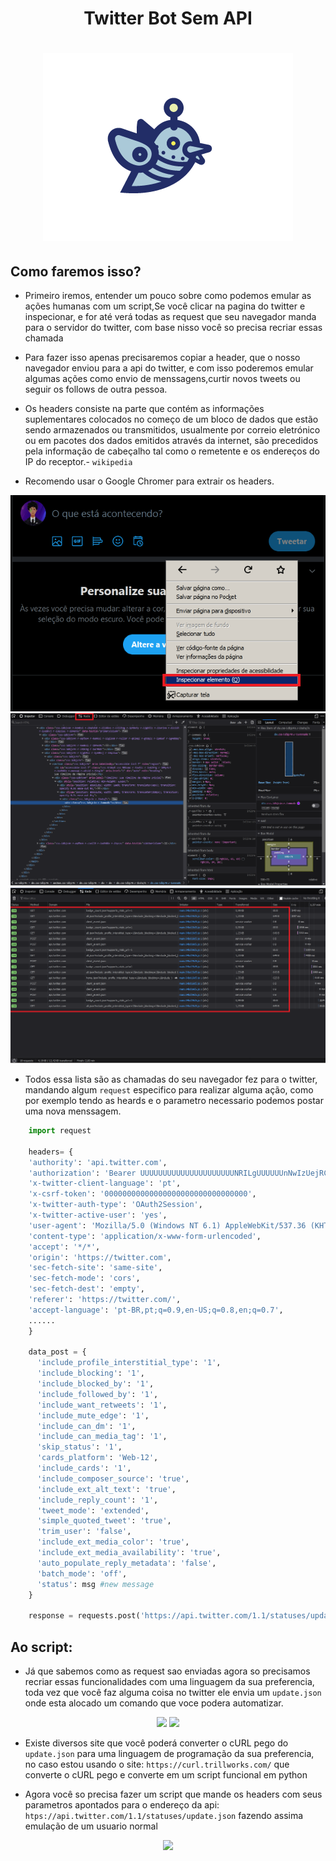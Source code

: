 <h1 align="center">
  Twitter Bot Sem API
</h1>


<h1 align="center">
  <img src="image/bot.png"/>
</h1>

## Como faremos isso?

- Primeiro iremos, entender um pouco sobre como podemos emular as ações humanas com um script,Se você clicar na pagina do twitter e inspecionar, e for até verá todas as request que seu navegador manda para o servidor do twitter, com base nisso você so precisa recriar essas chamada

- Para fazer isso apenas precisaremos copiar a header, que o nosso navegador enviou para a api do twitter, e com isso poderemos emular algumas ações como envio de menssagens,curtir novos tweets ou seguir os follows de outra pessoa.

- Os headers consiste na parte que contém as informações suplementares colocados no começo de um bloco de dados que estão sendo armazenados ou transmitidos, usualmente por correio eletrónico ou em pacotes dos dados emitidos através da internet, são precedidos pela informação de cabeçalho tal como o remetente e os endereços do IP do receptor.- `wikipedia`

- Recomendo usar o Google Chromer para extrair os headers.

<center>
	<img src="image/img1.png"/>
	<img src="image/img2.png"/>
	<img src="image/img3.png"/>
</center>

- Todos essa lista são as chamadas do seu navegador fez para o twitter, mandando algum `request` especifico para realizar alguma ação, como por exemplo tendo as heards e o parametro necessario podemos postar uma nova menssagem.

```python
	import request

	headers= {
    'authority': 'api.twitter.com',
    'authorization': 'Bearer UUUUUUUUUUUUUUUUUUUUUNRILgUUUUUUnNwIzUejRCOuH5E6I8xnZz4puTs%3D1Zv7ttfk8LF81IUq16cHjhLTvJu4FU33UGWWjCpTnU',
    'x-twitter-client-language': 'pt',
    'x-csrf-token': '00000000000000000000000000000000',
    'x-twitter-auth-type': 'OAuth2Session',
    'x-twitter-active-user': 'yes',
    'user-agent': 'Mozilla/5.0 (Windows NT 6.1) AppleWebKit/537.36 (KHTML, like Gecko) Chrome/87.0.4272.0 Safari/537.36',
    'content-type': 'application/x-www-form-urlencoded',
    'accept': '*/*',
    'origin': 'https://twitter.com',
    'sec-fetch-site': 'same-site',
    'sec-fetch-mode': 'cors',
    'sec-fetch-dest': 'empty',
    'referer': 'https://twitter.com/',
    'accept-language': 'pt-BR,pt;q=0.9,en-US;q=0.8,en;q=0.7',
    ......
    }

    data_post = {
      'include_profile_interstitial_type': '1',
      'include_blocking': '1',
      'include_blocked_by': '1',
      'include_followed_by': '1',
      'include_want_retweets': '1',
      'include_mute_edge': '1',
      'include_can_dm': '1',
      'include_can_media_tag': '1',
      'skip_status': '1',
      'cards_platform': 'Web-12',
      'include_cards': '1',
      'include_composer_source': 'true',
      'include_ext_alt_text': 'true',
      'include_reply_count': '1',
      'tweet_mode': 'extended',
      'simple_quoted_tweet': 'true',
      'trim_user': 'false',
      'include_ext_media_color': 'true',
      'include_ext_media_availability': 'true',
      'auto_populate_reply_metadata': 'false',
      'batch_mode': 'off',
      'status': msg #new message
    }

    response = requests.post('https://api.twitter.com/1.1/statuses/update.json', headers=headers, data=data_post)

````
## Ao script:

- Já que sabemos como as request sao enviadas agora so precisamos recriar essas funcionalidades com uma linguagem da sua preferencia, toda vez que você faz alguma coisa no twitter ele envia um `update.json` onde esta alocado um comando que voce podera automatizar.

<center>
	<img src="image/img4.png"/>
	<img src="image/img5.png"/>
</center>

- Existe diversos site que você poderá converter o cURL pego do `update.json` para uma linguagem de programação da sua preferencia, no caso estou usando o site: `https://curl.trillworks.com/` que converte o cURL pego e converte em um script funcional em python

- Agora você so precisa fazer um script que mande os headers com seus parametros apontados para o endereço da api: `htps://api.twitter.com/1.1/statuses/update.json` fazendo assima emulação de um usuario normal

<center>
	<img src="image/img7.png"/>
</center>